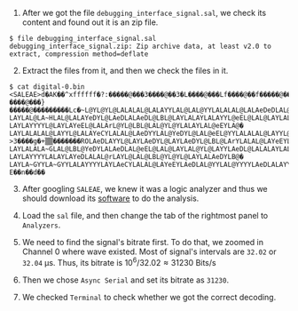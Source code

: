 1. After we got the file `debugging_interface_signal.sal`, we check its content and found out it is an zip file.

```
$ file debugging_interface_signal.sal
debugging_interface_signal.zip: Zip archive data, at least v2.0 to extract, compression method=deflate
```

2. Extract the files from it, and then we check the files in it.

```
$ cat digital-0.bin 
<SALEAE>d�AK��^xffffff�?:�����@���3����@��3�L����@���Lf����@��f�����@��������@���������@���������@���������@���������@����▒����@���▒2����@��2�K����@���Ke����@��e�~����@���~�����@���������@���������@���������@���������@��������@���1����@��1�J����@���Jd����@��d�}����@���}�����@���������Lc�~L@YL@YL@LALALAL@LALAYYLAL@LAL@YYLALALAL@LALAeDeDLAL@LALALAL@eEL@LALALA@�    LAYLAL@LA~HLAL@LALAYeDYL@LAeDLALAeDL@LBL@LAYLALAYLALAYYL@eEL@LAL@LAYLAL@YL@LAeDLAL@eEL@LALALAYrLALA@�        LAYLAYYYYL@LAYLAYeEL@LALArL@YL@LBL@LAL@YL@YLALAYLAL@eEYLA@�     LAYLALALAL@LAYYL@LALAYeCYLALAL@LAeDYYLAL@YeDYL@LAL@eEL@YYLALALAL@LAYYL@LBL@eDLAYYLAeDLAL@YYLAeDLAL@YYLALALAYeDYLALAYYYYLAeCLBL@YYLAL@LAeDYYLAYLAeDYL@LALALAL@LALAYYLBreEYLAeDLAL@YYLAL@eEL@YYLAreDYLALAYeCYLALAL@LAYeEYLAL@YYYYLALAYeDYL@LAYLBYYYLAL@eEL@YYLAL@LALALAYYL@LAL@LArYL@LAYYLAYYLBL@LAL@LAYYLALA~GYYLAreDYLALALArYL@LALALAL@LALAYYLAL@YYYYLAL@YeDYL@LALAYeDYL@LAreDYLAL@YYYYLAeDLAL@YYLAYLAYYYLALAeDLAYYLBL@LAYeEYLAL@LALALAYYL@LAL@LAeDYYLAYYL@YYLAeDLALAYYLAL@YYYF2�0
>3����g�+▒▒�������ROLAeDLAYYL@LAYLAeDYL@LAYLAeDYL@LBL@LArYLALAL@LAYeEYLAL@LAYeEYLAeDLAL@YYLALALArYL@LB~GYYLAL@LALALAYYL@LAL@eEL@YYLAYYYYL@LALAYYYYLAL@LAL@LBYYLALAL@LArYL@LAeDLAL@YYLALAYYYYLBL@LAL@YrLAYLAL@LArLAL@YLAYLALAL@LALALAL@YYLAL@LALAYYLAL@LALALAL@eEeCLALALAL@LALAeDLALAL@LA@�   LAYLALALA~GLAL@LBL@YeDYLALAeDLAL@eEL@LAL@LAYLAL@YL@LAYYLAeDL@LALALAYLAL@YLALAeDLAL@eDLALAL@LAYrL@LA@�   LAYLAYYYYLALAYLAYeDLALAL@rLAYL@LAL@LBL@YL@YL@LAYLALAeDYLB@�  LAYLA~GYYLA~GYYLALAYYYYLAYLAeCYLALAL@LAYeEYLAeDLAL@YYLAL@YYYYLAeDLALAYYLAL@LArYLALAeDLAL@YYLAL@LBL@LAL@YYLAYYYYL@LB~GYYLAL@LALALAYYL@LAL@LALALAYYL@LALAYeDYL@LAeDLAYYLALAYLAYYYLAeDLAYYL@LAL@YYYYLALALAL@LALAYYLBYLAeDYLALAL@YeDYL@LAL@YeDYL@LALAeDL@YYLAreDYLAL@LAeDYYLAYLAYYYLAL@LBYeDYLALALArYL@LALALArYLALAL@YYYYLAL@LALALAYYL@LAeDLAYYL@LALAYeCYL@LBL@YYYYLAYYL@YYLAL@YYYYLAYYYYL@LAreEYLA~GYYLAYLAYYYLALALArYL@LALALAL@LAYYLALAL@LAL@LBL@YYLAL@LArYL@LAYLAeDYL@LAeDLAYYL@LBeCLAYYLALAL@LAeDYYLAYYL@YYLALALAeCYYLALAYeCYLALAeCLBL@YYLAYYYYL@LAeDLAL@YYLAYLAYYYLBL@LAeDYYLAL@YeDYL@LAL@LArYL@LAeDLALAYYLALALAYeEYLAL@LArYLALAL@eEL@YYLAJn
E��n��d��
```

3. After googling `SALEAE`, we knew it was a logic analyzer and thus we should download its [software](https://www.saleae.com/downloads/) to do the analysis.

4. Load the `sal` file, and then change the tab of the rightmost panel to `Analyzers`.

5. We need to find the signal's bitrate first. To do that, we zoomed in Channel 0 where wave existed. Most of signal's intervals are `32.02` or `32.04` µs. Thus, its bitrate is $10^6 / 32.02 \approx 31230$ Bits/s

6. Then we chose `Async Serial` and set its bitrate as `31230`.

7. We checked `Terminal` to check whether we got the correct decoding.